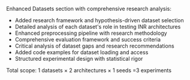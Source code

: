 Enhanced Datasets section with comprehensive research analysis:

* Added research framework and hypothesis-driven dataset selection
* Detailed analysis of each dataset's role in testing INR architectures
* Enhanced preprocessing pipeline with research methodology
* Comprehensive evaluation framework and success criteria
* Critical analysis of dataset gaps and research recommendations
* Added code examples for dataset loading and access
* Structured experimental design with statistical rigor

Total scope: 1 datasets × 2 architectures × 1 seeds \=3 experiments